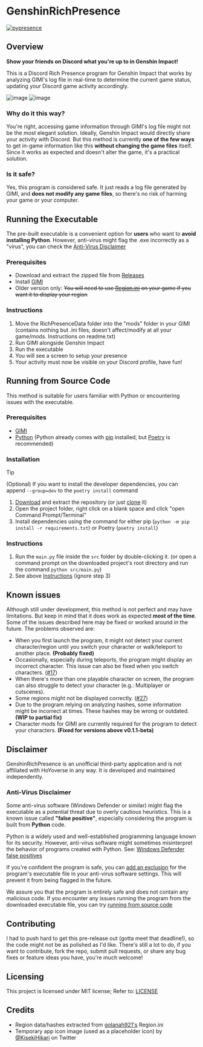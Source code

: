 # GenshinRichPresence

[![pypresence](https://img.shields.io/badge/using-pypresence-00bb88.svg?style=for-the-badge&logo=discord&logoWidth=20)](https://github.com/qwertyquerty/pypresence)

## Overview

**Show your friends on Discord what you're up to in Genshin Impact!**

This is a Discord Rich Presence program for Genshin Impact that works by analyzing GIMI's log file in real-time to determine the current game status, updating your Discord game activity accordingly.

![image][example1]
![image][example2]

### Why do it this way?

You're right, accessing game information through GIMI's log file might not be the most elegant solution. Ideally, Genshin Impact would directly share your activity with Discord.
But this method is currently **one of the few ways** to get in-game information like this **without changing the game files** itself. Since it works as expected and doesn't alter the game, it's a practical solution.

### Is it safe?

Yes, this program is considered safe. It just reads a log file generated by GIMI, and **does not modify any game files**, so there's no risk of harming your game or your computer.

## Running the Executable

The pre-built executable is a convenient option for **users** who want to **avoid installing Python**.
However, anti-virus might flag the .exe incorrectly as a "virus", you can check the [Anti-Virus Disclaimer](#anti-virus-disclaimer)

### Prerequisites

- Download and extract the zipped file from [Releases][releases]
- Install [GIMI][GIMI]
- Older version only: ~~You will need to use [Region.ini][Region.ini] on your game if you want it to display your region~~

### Instructions

1. Move the RichPresenceData folder into the "mods" folder in your GIMI (contains nothing but .ini files, doesn't affect/modify at all your game/mods. Instructions on readme.txt)
2. Run GIMI alongside Genshin Impact
3. Run the executable
4. You will see a screen to setup your presence
5. Your activity must now be visible on your Discord profile, have fun!

## Running from Source Code

This method is suitable for users familiar with Python or encountering issues with the executable.

### Prerequisites

- [GIMI][GIMI]
- [Python][Python] (Python already comes with [pip][pip] installed, but [Poetry][Poetry] is recommended)

### Installation

> [!TIP]
> (Optional) If you want to install the developer dependencies, you can append `--group=dev` to the `poetry install` command

1. [Download][GH Download] and extract the repository (or just [clone][GH Clone] it)
2. Open the project folder, right click on a blank space and click "open Command Prompt/Terminal"
3. Install dependencies using the command for either pip (`python -m pip install -r requirements.txt`) or Poetry (`poetry install`)

### Instructions

1. Run the `main.py` file inside the `src` folder by double-clicking it. (or open a command prompt on the downloaded project's root directory and run the command `python src/main.py`)
2. See above [Instructions](#instructions) (ignore step 3)

## Known issues

Although still under development, this method is not perfect and may have limitations. But keep in mind that it does work as expected **most of the time**.
Some of the issues described here may be fixed or worked around in the future. The problems observed are:

- When you first launch the program, it might not detect your current character/region until you switch your character or walk/teleport to another place. **(Probably fixed)**
- Occasionally, especially during teleports, the program might display an incorrect character. This issue can also be fixed when you switch characters. ([#17][#17])
- When there's more than one playable character on screen, the program can also struggle to detect your character (e.g.: Multiplayer or cutscenes).
- Some regions might not be displayed correctly. ([#27][#27])
- Due to the program relying on analyzing hashes, some information might be incorrect at times. These hashes may be wrong or outdated. **(WIP to partial fix)**
- Character mods for GIMI are currently required for the program to detect your characters. **(Fixed for versions above v0.1.1-beta)**

## Disclaimer

GenshinRichPresence is an unofficial third-party application and is not affiliated with HoYoverse in any way. It is developed and maintained independently.

### Anti-Virus Disclaimer

Some anti-virus software (Windows Defender or similar) might flag the executable as a potential threat due to overly cautious heuristics. This is a known issue called **"false positive"**, especially considering the program is built from **Python** code.

Python is a widely used and well-established programming language known for its security. However, anti-virus software might sometimes misinterpret the behavior of programs created with Python. See: [Windows Defender false positives][Windows Defender]

If you're confident the program is safe, you can [add an exclusion][WinDefender Exclusion] for the program's executable file in your anti-virus software settings. This will prevent it from being flagged in the future.

We assure you that the program is entirely safe and does not contain any malicious code. If you encounter any issues running the program from the downloaded executable file, you can try [running from source code](#running-from-source-code)

## Contributing

I had to push hard to get this pre-release out (gotta meet that deadline!), so the code might not be as polished as I'd like. There's still a lot to do, if you want to contribute, fork the repo, submit pull requests, or share any bug fixes or feature ideas you have, you're much welcome!

## Licensing

This project is licensed under MIT license; Refer to: [LICENSE][LICENSE]

## Credits

- Region data/hashes extracted from [golanah921's][golanah921] Region.ini
- Temporary app icon image (used as a placeholder icon) by [@KisekiHikari][KisekiHikari] on Twitter

[example1]: https://github.com/Artprozew/GenshinRichPresence/assets/33605982/1f428371-d880-4783-802d-93f9526af002
[example2]: https://github.com/Artprozew/GenshinRichPresence/assets/33605982/1a78f6af-5cda-48e2-849a-da2f7b75c113

[releases]: https://github.com/Artprozew/GenshinRichPresence/releases

[GIMI]: https://github.com/SilentNightSound/GI-Model-Importer
[Region.ini]: https://github.com/leotorrez/LeoTools/blob/main/releases/Region.ini
[Python]: https://www.python.org/downloads/release/python-3123
[pip]: https://pip.pypa.io/en/stable/installation/
[Poetry]: https://python-poetry.org/docs/#installing-with-the-official-installer
[GH Download]: https://docs.github.com/en/repositories/working-with-files/using-files/downloading-source-code-archives
[GH Clone]: https://docs.github.com/pt/repositories/creating-and-managing-repositories/cloning-a-repository?platform=windows

[golanah921]: https://gamebanana.com/tools/15459
[KisekiHikari]: https://x.com/KisekiHikari

[#17]: https://github.com/Artprozew/GenshinRichPresence/issues/17
[#27]: https://github.com/Artprozew/GenshinRichPresence/issues/27

[Windows Defender]: https://www.reddit.com/r/techsupport/comments/of8vph/windows_defender_identified_my_own_program_as/
[WinDefender Exclusion]: https://support.microsoft.com/en-us/windows/add-an-exclusion-to-windows-security-811816c0-4dfd-af4a-47e4-c301afe13b26

[LICENSE]: https://github.com/Artprozew/GenshinRichPresence/blob/master/LICENSE
